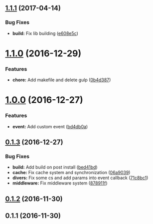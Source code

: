 <a name="1.1.1"></a>
## [1.1.1](https://github.com/kevinbalicot/megastores.js/compare/v1.1.0...v1.1.1) (2017-04-14)


### Bug Fixes

* **build:** Fix lib building ([e608e5c](https://github.com/kevinbalicot/megastores.js/commit/e608e5c))



<a name="1.1.0"></a>
# [1.1.0](https://github.com/kevinbalicot/megastores.js/compare/v1.0.0...v1.1.0) (2016-12-29)


### Features

* **chore:** Add makefile and delete gulp ([0b4d387](https://github.com/kevinbalicot/megastores.js/commit/0b4d387))



<a name="1.0.0"></a>
# [1.0.0](https://github.com/kevinbalicot/megastores.js/compare/v0.1.3...v1.0.0) (2016-12-27)


### Features

* **event:** Add custom event ([bd4db0a](https://github.com/kevinbalicot/megastores.js/commit/bd4db0a))



<a name="0.1.3"></a>
## [0.1.3](https://github.com/kevinbalicot/megastores.js/compare/v0.1.2...v0.1.3) (2016-12-27)


### Bug Fixes

* **build:** Add build on post install ([bed41bd](https://github.com/kevinbalicot/megastores.js/commit/bed41bd))
* **cache:** Fix cache system and synchronization ([06a9039](https://github.com/kevinbalicot/megastores.js/commit/06a9039))
* **divers:** Fix some cs and add params into event callback ([71c8bc1](https://github.com/kevinbalicot/megastores.js/commit/71c8bc1))
* **middleware:** Fix middleware system ([878911f](https://github.com/kevinbalicot/megastores.js/commit/878911f))



<a name="0.1.2"></a>
## [0.1.2](https://github.com/kevinbalicot/megastores.js/compare/v0.1.1...v0.1.2) (2016-11-30)



<a name="0.1.1"></a>
## 0.1.1 (2016-11-30)



